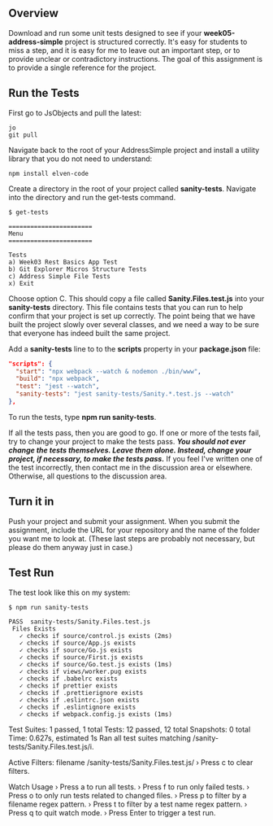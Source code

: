 ## Overview

Download and run some unit tests designed to see if your **week05-address-simple** project is structured correctly. It's easy for students to miss a step, and it is easy for me to leave out an important step, or to provide unclear or contradictory instructions. The goal of this assignment is to provide a single reference for the project.

## Run the Tests

First go to JsObjects and pull the latest:

    jo
    git pull

Navigate back to the root of your AddressSimple project and install a utility library that you do not need to understand:

    npm install elven-code

Create a directory in the root of your project called **sanity-tests**. Navigate into the directory and run the get-tests command.

    $ get-tests

    =======================
    Menu
    =======================

    Tests
    a) Week03 Rest Basics App Test
    b) Git Explorer Micros Structure Tests
    c) Address Simple File Tests
    x) Exit

Choose option C. This should copy a file called **Sanity.Files.test.js** into your **sanity-tests** directory. This file contains tests that you can run to help confirm that your project is set up correctly. The point being that we have built the project slowly over several classes, and we need a way to be sure that everyone has indeed built the same project.

Add a **sanity-tests** line to to the **scripts** property in your **package.json** file:

```json
"scripts": {
  "start": "npx webpack --watch & nodemon ./bin/www",
  "build": "npx webpack",
  "test": "jest --watch",
  "sanity-tests": "jest sanity-tests/Sanity.*.test.js --watch"
},
```

To run the tests, type **npm run sanity-tests**.

If all the tests pass, then you are good to go. If one or more of the tests fail, try to change your project to make the tests pass. **_You should not ever change the tests themselves. Leave them alone. Instead, change your project, if necessary, to make the tests pass._** If you feel I've written one of the test incorrectly, then contact me in the discussion area or elsewhere. Otherwise, all questions to the discussion area.

## Turn it in

Push your project and submit your assignment. When you submit the assignment, include the URL for your repository and the name of the folder you want me to look at. (These last steps are probably not necessary, but please do them anyway just in case.)

## Test Run

The test look like this on my system:

    $ npm run sanity-tests

    PASS  sanity-tests/Sanity.Files.test.js
     Files Exists
       ✓ checks if source/control.js exists (2ms)
       ✓ checks if source/App.js exists
       ✓ checks if source/Go.js exists
       ✓ checks if source/First.js exists
       ✓ checks if source/Go.test.js exists (1ms)
       ✓ checks if views/worker.pug exists
       ✓ checks if .babelrc exists
       ✓ checks if prettier exists
       ✓ checks if .prettierignore exists
       ✓ checks if .eslintrc.json exists
       ✓ checks if .eslintignore exists
       ✓ checks if webpack.config.js exists (1ms)

   Test Suites: 1 passed, 1 total
   Tests:       12 passed, 12 total
   Snapshots:   0 total
   Time:        0.627s, estimated 1s
   Ran all test suites matching /sanity-tests\/Sanity.Files.test.js/i.

   Active Filters: filename /sanity-tests/Sanity.Files.test.js/
    › Press c to clear filters.

   Watch Usage
    › Press a to run all tests.
    › Press f to run only failed tests.
    › Press o to only run tests related to changed files.
    › Press p to filter by a filename regex pattern.
    › Press t to filter by a test name regex pattern.
    › Press q to quit watch mode.
    › Press Enter to trigger a test run.
